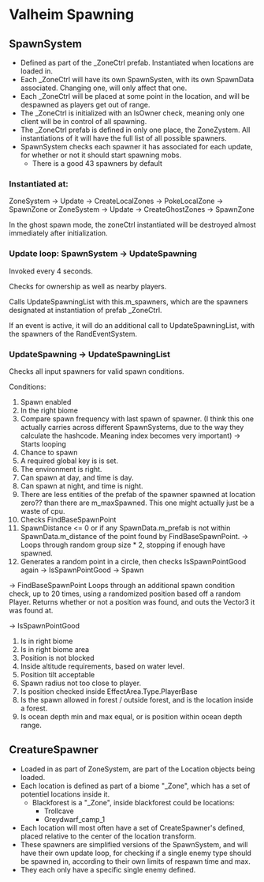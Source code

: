 # Valheim Spawning

## SpawnSystem

- Defined as part of the _ZoneCtrl prefab. Instantiated when locations are loaded in.
- Each _ZoneCtrl will have its own SpawnSysten, with its own SpawnData associated. Changing one, will only affect that one.
- Each _ZoneCtrl will be placed at some point in the location, and will be despawned as players get out of range.
- The _ZoneCtrl is initialized with an IsOwner check, meaning only one client will be in control of all spawning.
- The _ZoneCtrl prefab is defined in only one place, the ZoneZystem. All instantiations of it will have the full list of all possible spawners.
- SpawnSystem checks each spawner it has associated for each update, for whether or not it should start spawning mobs.
	- There is a good 43 spawners by default

### Instantiated at:
ZoneSystem -> Update -> CreateLocalZones -> PokeLocalZone -> SpawnZone
or
ZoneSystem -> Update -> CreateGhostZones -> SpawnZone

In the ghost spawn mode, the zoneCtrl instantiated will be destroyed almost immediately after initialization.

### Update loop: SpawnSystem -> UpdateSpawning
Invoked every 4 seconds.

Checks for ownership as well as nearby players.

Calls UpdateSpawningList with this.m_spawners, which are the spawners designated at instantiation of prefab _ZoneCtrl.

If an event is active, it will do an additional call to UpdateSpawningList, with the spawners of the RandEventSystem.

### UpdateSpawning -> UpdateSpawningList
Checks all input spawners for valid spawn conditions.

Conditions:
1. Spawn enabled
2. In the right biome
3. Compare spawn frequency with last spawn of spawner. (I think this one actually carries across different SpawnSystems, due to the way they calculate the hashcode. Meaning index becomes very important)
-> Starts looping
4. Chance to spawn
5. A required global key is is set.
6. The environment is right.
7. Can spawn at day, and time is day.
8. Can spawn at night, and time is night.
9. There are less entities of the prefab of the spawner spawned at location zero?? than there are m_maxSpawned. This one might actually just be a waste of cpu.
10. Checks FindBaseSpawnPoint
11. SpawnDistance <= 0 or if any SpawnData.m_prefab is not within SpawnData.m_distance of the point found by FindBaseSpawnPoint.
-> Loops through random group size * 2, stopping if enough have spawned.
12. Generates a random point in a circle, then checks IsSpawnPointGood again
-> IsSpawnPointGood
-> Spawn

-> FindBaseSpawnPoint
Loops through an additional spawn condition check, up to 20 times, using a randomized position based off a random Player. 
Returns whether or not a position was found, and outs the Vector3 it was found at.

-> IsSpawnPointGood
1. Is in right biome
2. Is in right biome area
3. Position is not blocked
4. Inside altitude requirements, based on water level.
5. Position tilt acceptable
6. Spawn radius not too close to player.
7. Is position checked inside EffectArea.Type.PlayerBase
8. Is the spawn allowed in forest / outside forest, and is the location inside a forest.
9. Is ocean depth min and max equal, or is position within ocean depth range.


## CreatureSpawner

- Loaded in as part of ZoneSystem, are part of the Location objects being loaded.
- Each location is defined as part of a biome "_Zone", which has a set of potentiel locations inside it.
	- Blackforest is a "_Zone", inside blackforest could be locations:
		- Trollcave
		- Greydwarf_camp_1
- Each location will most often have a set of CreateSpawner's defined, placed relative to the center of the location transform.
- These spawners are simplified versions of the SpawnSystem, and will have their own update loop, for checking if a single enemy type should be spawned in, according to their own limits of respawn time and max.
- They each only have a specific single enemy defined.